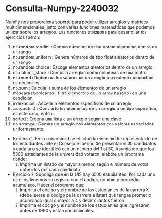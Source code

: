 # Consulta-Numpy-2240032
NumPy nos proporciona soporte para poder utilizar arreglos y matrices multidimensionales, junto con varias funciones matemáticas que podemos utilizar sobre los arreglos. Las funciones utilizadas para desarrollar los ejercicios fueron: 
  1.  np.random.randint : Genera números de tipo entero aleatorios dentro de un rango
  2.  np.random.uniform : Genera números de tipo float aleatorios dentro de un rango
  3.  np.random.choice : Escoge elementos aleatorios dentro de un arreglo
  4.  np.column_stack : Combina arreglos como columnas de una matriz
  5.  np.round : Redondea los valores de un arreglo a un número específico de decimales
  6.  np.sum : Calcula la suma de los elementos de un arreglo
  7.  máscaras booleanas : filtra elementos de un array basados en una condición
  8.  indexación : Accede a elementos específicos de un arreglo
  9.  .astype(int) : Convierte los elementos de un arreglo a un tipo específico, en este caso, entero.
  10.  sorted : Ordena una lista o un arreglo según una clave
  11.  np.arrange : Genera un arreglo con elementos con valores espaciados uniformemente.

- Ejercicio 1:
  En la universidad se efectuó la elección del representante de los estudiantes ante el Consejo Superior. Se presentaron 30 candidatos y cada uno se identificó con un número del 1 al 30. Asumiendo que los 5000 estudiantes de la universidad votaron, elabore un programa donde:
  1.	Imprima un listado de mayor a menor, según el número de votos obtenidos por cada candidato
- Ejercicio 2:
  Suponga que en la UIS hay 6500 estudiantes. Por cada uno de ellos tenemos un registro con el código, nombre y promedio acumulado. Hacer el programa que:
  1.	Imprima el código y el nombre de los estudiantes de la carrera X (debe leerse el código de la carrera a listar) que tengan promedio acumulado igual o mayor a 4 y decir cuántos fueron.
  2.	Imprima el código y el nombre de los estudiantes que ingresaron antes de 1990 y están condicionales.
